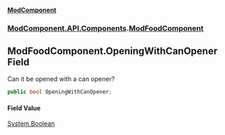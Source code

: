 #### [ModComponent](index.md 'index')
### [ModComponent.API.Components](index.md#ModComponent.API.Components 'ModComponent.API.Components').[ModFoodComponent](ModFoodComponent.md 'ModComponent.API.Components.ModFoodComponent')

## ModFoodComponent.OpeningWithCanOpener Field

Can it be opened with a can opener?

```csharp
public bool OpeningWithCanOpener;
```

#### Field Value
[System.Boolean](https://docs.microsoft.com/en-us/dotnet/api/System.Boolean 'System.Boolean')